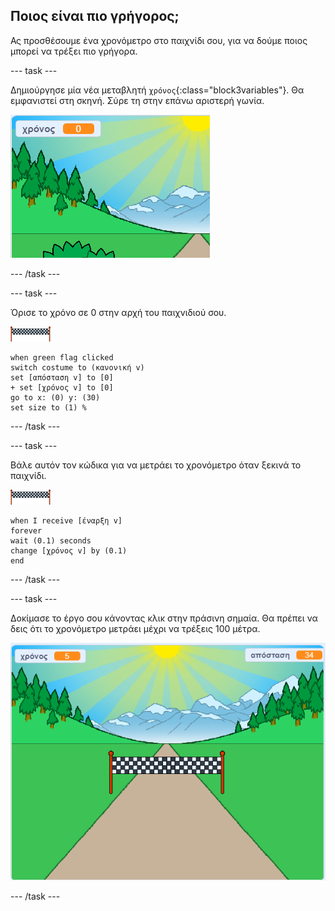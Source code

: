 ## Ποιος είναι πιο γρήγορος;

Ας προσθέσουμε ένα χρονόμετρο στο παιχνίδι σου, για να δούμε ποιος μπορεί να τρέξει πιο γρήγορα.

--- task ---

Δημιούργησε μία νέα μεταβλητή `χρόνος`{:class="block3variables"}. Θα εμφανιστεί στη σκηνή. Σύρε τη στην επάνω αριστερή γωνία.

![μεταβλητή χρόνου στο κέντρο της σκηνής](images/sprint-timer-create.png)

--- /task ---

--- task ---

Όρισε το χρόνο σε 0 στην αρχή του παιχνιδιού σου.

![αντικείμενο κορδέλας τερματισμού](images/finish-line-sprite.png)

```blocks3
when green flag clicked
switch costume to (κανονική v)
set [απόσταση v] to [0]
+ set [χρόνος v] to [0]
go to x: (0) y: (30)
set size to (1) %
```

--- /task ---

--- task ---

Βάλε αυτόν τον κώδικα για να μετράει το χρονόμετρο όταν ξεκινά το παιχνίδι.

![αντικείμενο κορδέλας τερματισμού](images/finish-line-sprite.png)

```blocks3
when I receive [έναρξη v]
forever
wait (0.1) seconds
change [χρόνος v] by (0.1)
end
```

--- /task ---

--- task ---

Δοκίμασε το έργο σου κάνοντας κλικ στην πράσινη σημαία. Θα πρέπει να δεις ότι το χρονόμετρο μετράει μέχρι να τρέξεις 100 μέτρα.

![μεταβλητές χρόνου και απόστασης στη σκηνή](images/sprint-timer-test.png)

--- /task ---

